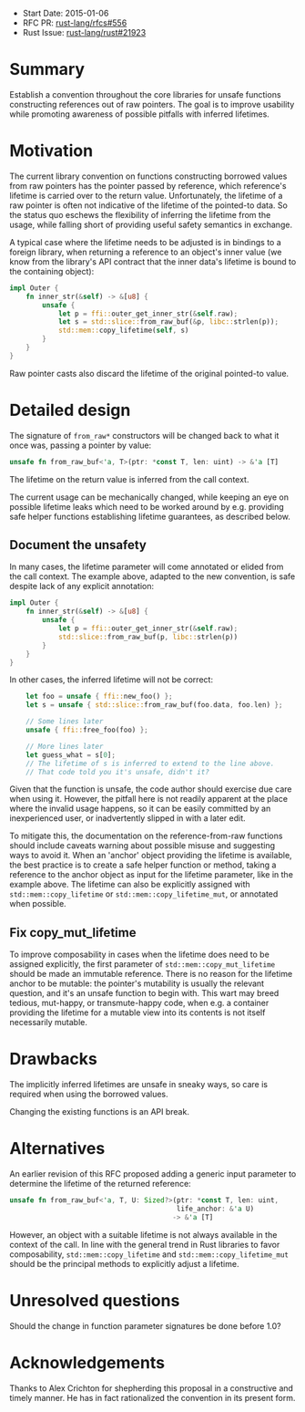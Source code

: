 - Start Date: 2015-01-06
- RFC PR: [rust-lang/rfcs#556](https://github.com/rust-lang/rfcs/pull/556)
- Rust Issue: [rust-lang/rust#21923](https://github.com/rust-lang/rust/issues/21923)

# Summary

Establish a convention throughout the core libraries for unsafe functions
constructing references out of raw pointers. The goal is to improve usability
while promoting awareness of possible pitfalls with inferred lifetimes.

# Motivation

The current library convention on functions constructing borrowed
values from raw pointers has the pointer passed by reference, which
reference's lifetime is carried over to the return value.
Unfortunately, the lifetime of a raw pointer is often not indicative
of the lifetime of the pointed-to data. So the status quo eschews the
flexibility of inferring the lifetime from the usage, while falling short
of providing useful safety semantics in exchange.

A typical case where the lifetime needs to be adjusted is in bindings
to a foreign library, when returning a reference to an object's
inner value (we know from the library's API contract that
the inner data's lifetime is bound to the containing object):
```rust
impl Outer {
    fn inner_str(&self) -> &[u8] {
        unsafe {
            let p = ffi::outer_get_inner_str(&self.raw);
            let s = std::slice::from_raw_buf(&p, libc::strlen(p));
            std::mem::copy_lifetime(self, s)
        }
    }
}
```
Raw pointer casts also discard the lifetime of the original pointed-to value.

# Detailed design

The signature of `from_raw*` constructors will be changed back to what it
once was, passing a pointer by value:
```rust
unsafe fn from_raw_buf<'a, T>(ptr: *const T, len: uint) -> &'a [T]
```
The lifetime on the return value is inferred from the call context.

The current usage can be mechanically changed, while keeping an eye on
possible lifetime leaks which need to be worked around by e.g. providing
safe helper functions establishing lifetime guarantees, as described below.

## Document the unsafety

In many cases, the lifetime parameter will come annotated or elided from the
call context. The example above, adapted to the new convention, is safe
despite lack of any explicit annotation:
```rust
impl Outer {
    fn inner_str(&self) -> &[u8] {
        unsafe {
            let p = ffi::outer_get_inner_str(&self.raw);
            std::slice::from_raw_buf(p, libc::strlen(p))
        }
    }
}
```

In other cases, the inferred lifetime will not be correct:
```rust
    let foo = unsafe { ffi::new_foo() };
    let s = unsafe { std::slice::from_raw_buf(foo.data, foo.len) };

    // Some lines later
    unsafe { ffi::free_foo(foo) };

    // More lines later
    let guess_what = s[0];
    // The lifetime of s is inferred to extend to the line above.
    // That code told you it's unsafe, didn't it?
```

Given that the function is unsafe, the code author should exercise due care
when using it. However, the pitfall here is not readily apparent at the
place where the invalid usage happens, so it can be easily committed by an
inexperienced user, or inadvertently slipped in with a later edit.

To mitigate this, the documentation on the reference-from-raw functions
should include caveats warning about possible misuse and suggesting ways to
avoid it. When an 'anchor' object providing the lifetime is available, the
best practice is to create a safe helper function or method, taking a
reference to the anchor object as input for the lifetime parameter, like in
the example above. The lifetime can also be explicitly assigned with
`std::mem::copy_lifetime` or `std::mem::copy_lifetime_mut`, or annotated when
possible.

## Fix copy_mut_lifetime

To improve composability in cases when the lifetime does need to be assigned
explicitly, the first parameter of `std::mem::copy_mut_lifetime`
should be made an immutable reference. There is no reason for the lifetime
anchor to be mutable: the pointer's mutability is usually the relevant
question, and it's an unsafe function to begin with. This wart may
breed tedious, mut-happy, or transmute-happy code, when e.g. a container
providing the lifetime for a mutable view into its contents is not itself
necessarily mutable.

# Drawbacks

The implicitly inferred lifetimes are unsafe in sneaky ways, so care is
required when using the borrowed values.

Changing the existing functions is an API break.

# Alternatives

An earlier revision of this RFC proposed adding a generic input parameter to
determine the lifetime of the returned reference:
```rust
unsafe fn from_raw_buf<'a, T, U: Sized?>(ptr: *const T, len: uint,
                                         life_anchor: &'a U)
                                        -> &'a [T]
```
However, an object with a suitable lifetime is not always available
in the context of the call. In line with the general trend in Rust libraries
to favor composability, `std::mem::copy_lifetime` and
`std::mem::copy_lifetime_mut` should be the principal methods to explicitly
adjust a lifetime.

# Unresolved questions

Should the change in function parameter signatures be done before 1.0?

# Acknowledgements

Thanks to Alex Crichton for shepherding this proposal in a constructive and
timely manner. He has in fact rationalized the convention in its present form.
